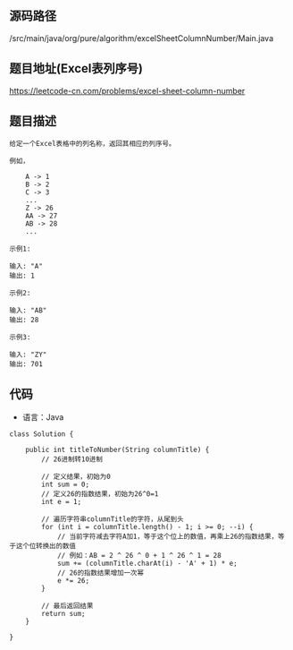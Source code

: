 ## 源码路径

/src/main/java/org/pure/algorithm/excelSheetColumnNumber/Main.java

## 题目地址(Excel表列序号)

https://leetcode-cn.com/problems/excel-sheet-column-number

## 题目描述

```
给定一个Excel表格中的列名称，返回其相应的列序号。

例如，

    A -> 1
    B -> 2
    C -> 3
    ...
    Z -> 26
    AA -> 27
    AB -> 28 
    ...

示例1:

输入: "A"
输出: 1

示例2:

输入: "AB"
输出: 28

示例3:

输入: "ZY"
输出: 701
```

## 代码

- 语言：Java

```
class Solution {

    public int titleToNumber(String columnTitle) {
        // 26进制转10进制

        // 定义结果，初始为0
        int sum = 0;
        // 定义26的指数结果，初始为26^0=1
        int e = 1;

        // 遍历字符串columnTitle的字符，从尾到头
        for (int i = columnTitle.length() - 1; i >= 0; --i) {
            // 当前字符减去字符A加1，等于这个位上的数值，再乘上26的指数结果，等于这个位转换出的数值
            // 例如：AB = 2 ^ 26 ^ 0 + 1 ^ 26 ^ 1 = 28
            sum += (columnTitle.charAt(i) - 'A' + 1) * e;
            // 26的指数结果增加一次幂
            e *= 26;
        }

        // 最后返回结果
        return sum;
    }

}
```
